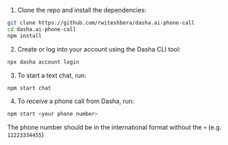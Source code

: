 

1. Clone the repo and install the dependencies:

```sh
git clone https://github.com/rwiteshbera/dasha.ai-phone-call
cd dasha.ai-phone-call
npm install
```

2. Create or log into your account using the Dasha CLI tool:

```sh
npx dasha account login
```

3. To start a text chat, run:

```sh
npm start chat
```

4. To receive a phone call from Dasha, run:

```sh
npm start <your phone number>
```

The phone number should be in the international format without the `+` (e.g. `12223334455`)

